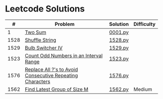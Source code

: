 # Leetcode Solutions


| # | Problem | Solution | Difficulty |
| --- | --- | --- | --- |
| 1 | [Two Sum](https://leetcode.com/problems/two-sum/) | [0001.py](/leetcode/solutions/0001.py) | |
| 1528 | [Shuffle String](https://leetcode.com/problems/shuffle-string/) | [1528.py](/leetcode/solutions/1528.py) | |
| 1529 | [Bulb Switcher IV](https://leetcode.com/problems/bulb-switcher-iv/) | [1529.py](/leetcode/solutions/1529.py) | |
| 1523 | [Count Odd Numbers in an Interval Range](https://leetcode.com/problems/count-odd-numbers-in-an-interval-range/) | [1523.py](/leetcode/solutions/1523.py) | |
| 1576 | [Replace All ?'s to Avoid Consecutive Repeating Characters](https://leetcode.com/problems/replace-all-s-to-avoid-consecutive-repeating-characters/) | [1576.py](/leetcode/solutions/1576.py) | |
| 1562 | [Find Latest Group of Size M](https://leetcode.com/problems/find-latest-group-of-size-m) | [1562.py](/leetcode/solutions/1562.py) | Medium |

